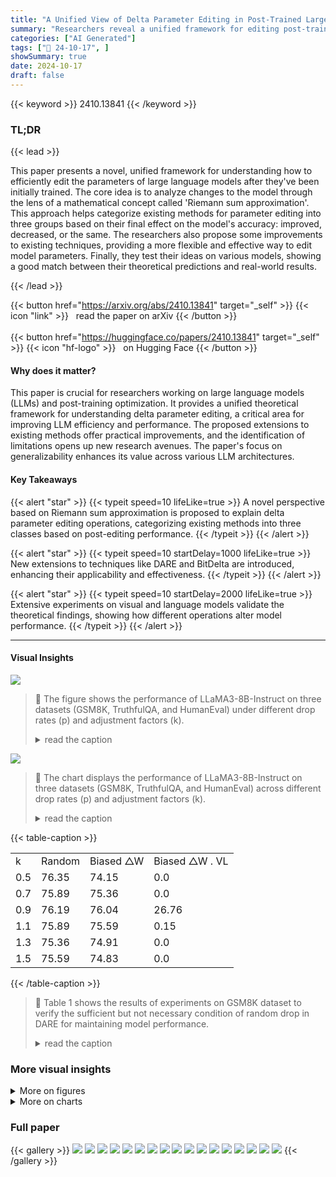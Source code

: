 ```yaml
---
title: "A Unified View of Delta Parameter Editing in Post-Trained Large-Scale Models"
summary: "Researchers reveal a unified framework for editing post-trained large language model parameters, improving efficiency and performance by mathematically analyzing the impact of different editing operat..."
categories: ["AI Generated"]
tags: ["🔖 24-10-17", ]
showSummary: true
date: 2024-10-17
draft: false
---
```


{{< keyword >}} 2410.13841 {{< /keyword >}}

### TL;DR


{{< lead >}}

This paper presents a novel, unified framework for understanding how to efficiently edit the parameters of large language models after they've been initially trained.  The core idea is to analyze changes to the model through the lens of a mathematical concept called 'Riemann sum approximation'.  This approach helps categorize existing methods for parameter editing into three groups based on their final effect on the model's accuracy: improved, decreased, or the same. The researchers also propose some improvements to existing techniques, providing a more flexible and effective way to edit model parameters.  Finally, they test their ideas on various models, showing a good match between their theoretical predictions and real-world results.

{{< /lead >}}


{{< button href="https://arxiv.org/abs/2410.13841" target="_self" >}}
{{< icon "link" >}} &nbsp; read the paper on arXiv
{{< /button >}}
<br><br>
{{< button href="https://huggingface.co/papers/2410.13841" target="_self" >}}
{{< icon "hf-logo" >}} &nbsp; on Hugging Face
{{< /button >}}

#### Why does it matter?
This paper is crucial for researchers working on large language models (LLMs) and post-training optimization.  It provides a unified theoretical framework for understanding delta parameter editing, a critical area for improving LLM efficiency and performance. The proposed extensions to existing methods offer practical improvements, and the identification of limitations opens up new research avenues. The paper's focus on generalizability enhances its value across various LLM architectures.
#### Key Takeaways

{{< alert "star" >}}
{{< typeit speed=10 lifeLike=true >}} A novel perspective based on Riemann sum approximation is proposed to explain delta parameter editing operations, categorizing existing methods into three classes based on post-editing performance. {{< /typeit >}}
{{< /alert >}}

{{< alert "star" >}}
{{< typeit speed=10 startDelay=1000 lifeLike=true >}} New extensions to techniques like DARE and BitDelta are introduced, enhancing their applicability and effectiveness. {{< /typeit >}}
{{< /alert >}}

{{< alert "star" >}}
{{< typeit speed=10 startDelay=2000 lifeLike=true >}} Extensive experiments on visual and language models validate the theoretical findings, showing how different operations alter model performance. {{< /typeit >}}
{{< /alert >}}

------
#### Visual Insights



![](https://ai-paper-reviewer.com/2410.13841/figures_15_0.png)

> 🔼 The figure shows the performance of LLaMA3-8B-Instruct on three datasets (GSM8K, TruthfulQA, and HumanEval) under different drop rates (p) and adjustment factors (k).
> <details>
> <summary>read the caption</summary>
> Figure 1: The performance of LLaMA3-8B-Instruct on the GSM8K, TruthfulQA, and HumanEval datasets under varying p and k.
> </details>





![](https://ai-paper-reviewer.com/2410.13841/charts_5_0.png)

> 🔼 The chart displays the performance of LLaMA3-8B-Instruct on three datasets (GSM8K, TruthfulQA, and HumanEval) across different drop rates (p) and adjustment factors (k).
> <details>
> <summary>read the caption</summary>
> Figure 1: The performance of LLaMA3-8B-Instruct on the GSM8K, TruthfulQA, and HumanEval datasets under varying p and k.
> </details>





{{< table-caption >}}
<table id='6' style='font-size:16px'><tr><td>k</td><td>Random</td><td>Biased △W</td><td>Biased △W . VL</td></tr><tr><td>0.5</td><td>76.35</td><td>74.15</td><td>0.0</td></tr><tr><td>0.7</td><td>75.89</td><td>75.36</td><td>0.0</td></tr><tr><td>0.9</td><td>76.19</td><td>76.04</td><td>26.76</td></tr><tr><td>1.1</td><td>75.89</td><td>75.59</td><td>0.15</td></tr><tr><td>1.3</td><td>75.36</td><td>74.91</td><td>0.0</td></tr><tr><td>1.5</td><td>75.59</td><td>74.83</td><td>0.0</td></tr></table>{{< /table-caption >}}

> 🔼 Table 1 shows the results of experiments on GSM8K dataset to verify the sufficient but not necessary condition of random drop in DARE for maintaining model performance.
> <details>
> <summary>read the caption</summary>
> Table 1: Validation of the discussion on DARE. The leftmost column shows the random drop in DARE. The middle column illustrates the approach of multiplying all negative delta parameters by k and all positive delta parameters by (1-k.p)/(1-p).P. The rightmost column demonstrates the method of first calculating the product of delta parameters and gradients, and then multiplying all negative products by k and all positive products by 1-k.p/(1-p).
> </details>



### More visual insights

<details>
<summary>More on figures
</summary>


![](https://ai-paper-reviewer.com/2410.13841/figures_15_1.png)

> 🔼 The figure shows the performance of LLaMA3-8B-Instruct on three datasets (GSM8K, TruthfulQA, and HumanEval) under different drop rates (p) and adjustment factors (k).
> <details>
> <summary>read the caption</summary>
> Figure 1: The performance of LLaMA3-8B-Instruct on the GSM8K, TruthfulQA, and HumanEval datasets under varying p and k.
> </details>



![](https://ai-paper-reviewer.com/2410.13841/figures_16_0.png)

> 🔼 The figure shows the performance of LLaMA3-8B-Instruct model on three benchmark datasets (GSM8K, TruthfulQA, and HumanEval) with varying drop rate (p) and scaling factor (k).
> <details>
> <summary>read the caption</summary>
> Figure 1: The performance of LLaMA3-8B-Instruct on the GSM8K, TruthfulQA, and HumanEval datasets under varying p and k.
> </details>



![](https://ai-paper-reviewer.com/2410.13841/figures_16_1.png)

> 🔼 The figure shows the performance of the ViT-B-32 model on three datasets (DTD, EuroSAT, and GTSRB) while varying the drop rate (p) and the rescaling factor (k) in the DARE algorithm.
> <details>
> <summary>read the caption</summary>
> Figure 2: The performance of ViT-B-32 on the DTD, EuroSAT, and GTSRB datasets under varying p and k.
> </details>



![](https://ai-paper-reviewer.com/2410.13841/figures_16_2.png)

> 🔼 The figure shows the performance of the extended BitDelta model on eight benchmarks across different scaling factors of the average magnitude of delta parameters.
> <details>
> <summary>read the caption</summary>
> Figure 12: Validation of the extension of BitDelta on LLaMA3-8B-Instruct.
> </details>



</details>



<details>
<summary>More on charts
</summary>


![](https://ai-paper-reviewer.com/2410.13841/charts_6_0.png)

> 🔼 The chart displays the performance of ViT-B-32 on three datasets (DTD, EuroSAT, and GTSRB) across different drop rates (p) and adjustment factors (k) for delta parameter editing.
> <details>
> <summary>read the caption</summary>
> Figure 2: The performance of ViT-B-32 on the DTD, EuroSAT, and GTSRB datasets under varying p and k.
> </details>


![](https://ai-paper-reviewer.com/2410.13841/charts_7_0.png)

> 🔼 The box plot visualizes the performance comparison of DARE, BitDelta, Twin-Merging, and TIES-Merging across different drop rates.
> <details>
> <summary>read the caption</summary>
> Figure 3: Validation of our theoretical derivation of DARE, BitDelta, Twin-Merge(sparsity rate=0.9), and Ties-Merge.
> </details>


![](https://ai-paper-reviewer.com/2410.13841/charts_9_0.png)

> 🔼 The chart displays the effectiveness of increasing the number of bits in the BitDelta model on the GSM8K and TruthfulQA datasets, comparing performance against the original post-trained model.
> <details>
> <summary>read the caption</summary>
> Figure 4: Effectiveness of increasing the number of bits in BitDelta. The left subplot shows the performance of LLaMA3-8B-Instruct and Mistral-7B-Instruct-v0.3 on the GSM8K dataset as the number of bits increases. The right subplot shows the performance on the TruthfulQA dataset. In each subplot, we use the dashed line to represent the performance of the original post-trained model.
> </details>


![](https://ai-paper-reviewer.com/2410.13841/charts_9_1.png)

> 🔼 The chart displays the performance of the extended BitDelta model on three different datasets (GSM8K, TruthfulQA, and HumanEval) as the multiple of the original average magnitude changes.
> <details>
> <summary>read the caption</summary>
> Figure 12: Validation of the extension of BitDelta on LLaMA3-8B-Instruct.
> </details>


![](https://ai-paper-reviewer.com/2410.13841/charts_10_0.png)

> 🔼 The box plot shows the comparison of the approximation term calculated by DARE, BitDelta, Twin-Merging, and TIES-Merging on the GSM8K dataset.
> <details>
> <summary>read the caption</summary>
> Figure 3: Validation of our theoretical derivation of DARE, BitDelta, Twin-Merge(sparsity rate=0.9), and Ties-Merge.
> </details>


![](https://ai-paper-reviewer.com/2410.13841/charts_10_1.png)

> 🔼 The chart compares the performance difference between interpolation and extrapolation methods on various datasets for LLaMA3-8B-Instruct, showing that interpolation generally outperforms extrapolation except for the IFEval dataset.
> <details>
> <summary>read the caption</summary>
> Figure 7: Comparison of Extrapolation and Interpolation Performance.
> </details>


![](https://ai-paper-reviewer.com/2410.13841/charts_17_0.png)

> 🔼 The chart compares the performance gap between interpolation and extrapolation methods on various tasks for two different models.
> <details>
> <summary>read the caption</summary>
> Figure 13: Comparison of Extrapolation and Interpolation Performance.
> </details>


</details>



### Full paper

{{< gallery >}}
<img src="https://ai-paper-reviewer.com/2410.13841/1.png" class="grid-w50 md:grid-w33 xl:grid-w25" />
<img src="https://ai-paper-reviewer.com/2410.13841/2.png" class="grid-w50 md:grid-w33 xl:grid-w25" />
<img src="https://ai-paper-reviewer.com/2410.13841/3.png" class="grid-w50 md:grid-w33 xl:grid-w25" />
<img src="https://ai-paper-reviewer.com/2410.13841/4.png" class="grid-w50 md:grid-w33 xl:grid-w25" />
<img src="https://ai-paper-reviewer.com/2410.13841/5.png" class="grid-w50 md:grid-w33 xl:grid-w25" />
<img src="https://ai-paper-reviewer.com/2410.13841/6.png" class="grid-w50 md:grid-w33 xl:grid-w25" />
<img src="https://ai-paper-reviewer.com/2410.13841/7.png" class="grid-w50 md:grid-w33 xl:grid-w25" />
<img src="https://ai-paper-reviewer.com/2410.13841/8.png" class="grid-w50 md:grid-w33 xl:grid-w25" />
<img src="https://ai-paper-reviewer.com/2410.13841/9.png" class="grid-w50 md:grid-w33 xl:grid-w25" />
<img src="https://ai-paper-reviewer.com/2410.13841/10.png" class="grid-w50 md:grid-w33 xl:grid-w25" />
<img src="https://ai-paper-reviewer.com/2410.13841/11.png" class="grid-w50 md:grid-w33 xl:grid-w25" />
<img src="https://ai-paper-reviewer.com/2410.13841/12.png" class="grid-w50 md:grid-w33 xl:grid-w25" />
<img src="https://ai-paper-reviewer.com/2410.13841/13.png" class="grid-w50 md:grid-w33 xl:grid-w25" />
<img src="https://ai-paper-reviewer.com/2410.13841/14.png" class="grid-w50 md:grid-w33 xl:grid-w25" />
<img src="https://ai-paper-reviewer.com/2410.13841/15.png" class="grid-w50 md:grid-w33 xl:grid-w25" />
<img src="https://ai-paper-reviewer.com/2410.13841/16.png" class="grid-w50 md:grid-w33 xl:grid-w25" />
<img src="https://ai-paper-reviewer.com/2410.13841/17.png" class="grid-w50 md:grid-w33 xl:grid-w25" />
{{< /gallery >}}